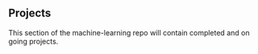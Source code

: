 Projects
----

This section of the machine-learning repo will contain completed and on going projects.
